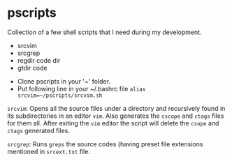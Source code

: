 # pscripts

Collection of a few shell scripts that I need during my development.

* srcvim
* srcgrep
* regdir code dir
* gtdir code

- Clone pscripts in your '~' folder.
- Put following line in your ~/.bashrc file
`alias srcvim=~/pscripts/srcvim.sh`


`srcvim`: Opens all the source files under a directory and recursively found in its subdirectories in an editor `vim`.
Also generates the `cscope` and `ctags` files for them all.
After exiting the `vim` editor the script will delete the `csope` and `ctags` generated files.

`srcgrep`: Runs `greps` the source codes (having preset file extensions mentioned in `srcext.txt` file.

